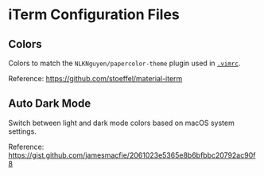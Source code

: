 # iTerm Configuration Files

## Colors

Colors to match the `NLKNguyen/papercolor-theme` plugin used in [`.vimrc`](../.vimrc).

Reference: <https://github.com/stoeffel/material-iterm>

## Auto Dark Mode

Switch between light and dark mode colors based on macOS system settings.

Reference: <https://gist.github.com/jamesmacfie/2061023e5365e8b6bfbbc20792ac90f8>
